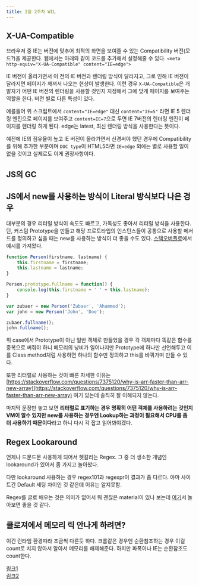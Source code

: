 ```yaml
---
title: 2월 2주차 WIL
---
```


## X-UA-Compatible

브라우저 중 IE는 버전에 맞추어 최적의 화면을 보여줄 수 있는 Compatibility 버전(모드?)을 제공한다. 웹에서는 아래와 같이 코드를 추가해서 설정해줄 수 있다.
`<meta http-equiv="X-UA-Compatible" content="IE=edge">`

IE 버전이 올라가면서 이 전의 IE 버전과 렌더링 방식이 달라지고, 그로 인해 IE 버전이 달라지면 페이지가 깨져서 나오는 현상이 발생한다. 이런 경우 `X-UA-Compatible`은 개발자가 어떤 IE 버전의 렌더링을 사용할 것인지 지정해서 그에 맞게 페이지를 보여주는 역할을 한다. 버전 별로 다른 특성이 있다. 

예를들어 위 스크립트에서 `content="IE=edge"` 대신 `content="IE=5"` 라면 IE 5 렌더링 엔진으로 페이지를 보여주고 `content=IE=7`으로 두면 IE 7버전의 렌더링 엔진이 페이지를 렌더링 하게 된다. edge는 latest, 최신 렌더링 방식을 사용한다는 뜻이다. 

예전에 IE의 점유율이 높고 IE 버전이 올라가면서 신경써야 했던 경우에 Compatibility를 위해 추가한 부분이며 `DOC type`이 HTML5라면 `IE=edge` 외에는 별로 사용할 일이 없을 것이고 실제로도 이게 권장사항이다.

## JS의 GC

## JS에서 new를 사용하는 방식이 Literal 방식보다 나은 경우

대부분의 경우 리터럴 방식이 속도도 빠르고, 가독성도 좋아서 리터럴 방식을 사용한다.\
단, 커스텀 Prototype을 만들고 해당 프로토타입의 인스턴스들이 공통으로 사용할 메서드를 정의하고 싶을 때는 new를 사용하는 방식이 더 좋을 수도 있다. [스택오버플로](https://stackoverflow.com/questions/4597926/what-is-the-difference-between-new-object-and-object-literal-notation)에서 예시를 가져왔다. 

```jsx
function Person(firstname, lastname) {
    this.firstname = firstname;
    this.lastname = lastname;
}

Person.prototype.fullname = function() {
    console.log(this.firstname + ' ' + this.lastname);
}

var zubaer = new Person('Zubaer', 'Ahammed');
var john = new Person('John', 'Doe');

zubaer.fullname();
john.fullname();
```

위 case에서 Prototype이 아닌 일반 객체로 만들었을 경우 각 객체마다 똑같은 함수를 중복으로 써줘야 하니 메모리의 낭비가 일어나지만 Prototype에 하나만 선언해두고 이를 Class method처럼 사용하면 하나의 함수만 정의하고 this를 바꿔가며 만들 수 있다.

또한 리터럴로 사용하는 것이 빠른 자세한 이유는 [https://stackoverflow.com/questions/7375120/why-is-arr-faster-than-arr-new-array](https://stackoverflow.com/questions/7375120/why-is-arr-faster-than-arr-new-array) 여기 있는데 솔직히 잘 이해되지 않는다. 

마지막 문장만 놓고 보면 **리터럴로 표기하는 경우 명확히 어떤 객체를 사용하려는 것인지 VM이 알수 있지만 new를 사용하는 경우엔 Lookup하는 과정이 필요해서 CPU를 좀 더 사용하기 때문이다**라고 하니 다시 각 잡고 읽어봐야겠다. 

## Regex Lookaround

언제나 드문드문 사용하게 되어서 헷갈리는 Regex.
그 중 더 생소한 개념인 lookaround가 있어서 좀 가지고 놀아봤다.

다만 lookaround 사용하는 경우 regex101과 regexpr이 결과가 좀 다르다. 아마 사이트간 Default 세팅 차이인 것 같은데 이유는 알지못함.

Regex를 글로 배우는 것은 의미가 없어서 뭐 괜찮은 material이 있나 보는데 [여기](https://regex101.com/quiz)서 놀아보면 좋을 것 같다.


## 클로져에서 메모리 릭 안나게 하려면?

이건 런타임 환경따라 조금씩 다른듯 하다. 크롬같은 경우엔 순환참조하는 경우 이걸 count로 치지 않아서 알아서 메모리를 해제해준다. 하지만 파폭이나 IE는 순환참조도 count한다.

[링크1](https://dev.to/divakarkumar/javascript-closure-environment-4b0k)\
[링크2](https://dzone.com/articles/resolving-circular-reference-related-memory-leaks)
